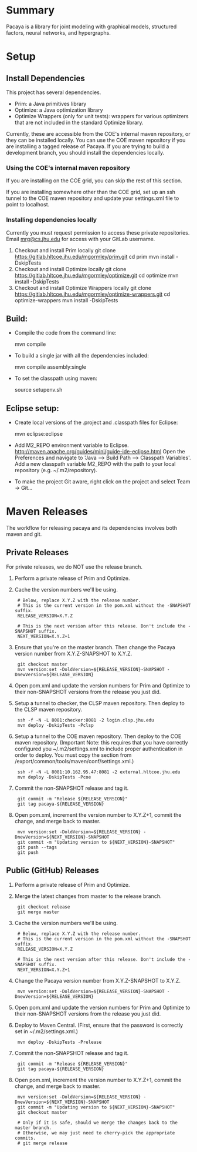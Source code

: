 # Summary

Pacaya is a library for joint modeling with graphical models, structured factors,
neural networks, and hypergraphs.

# Setup

## Install Dependencies

This project has several dependencies. 
* Prim: a Java primitives library
* Optimize: a Java optimization library
* Optimize Wrappers (only for unit tests): wrappers for various optimizers that are 
  not included in the standard Optimize library.

Currently, these are accessible from the COE's internal maven repository, or they 
can be installed locally. You can use the COE maven repository if you are installing a tagged 
release of Pacaya. If you are trying to build a development branch,
you should install the dependencies locally.

### Using the COE's internal maven repository

If you are installing on the COE grid, you can skip the rest of this 
section.

If you are installing somewhere other than the COE grid, set up an ssh 
tunnel to the COE maven repository and update your settings.xml file 
to point to localhost. 

### Installing dependencies locally

Currently you must request permission to access these private
repositories. Email mrg@cs.jhu.edu for access with your GitLab username.

1. Checkout and install Prim locally
	git clone https://gitlab.hltcoe.jhu.edu/mgormley/prim.git
	cd prim
	mvn install -DskipTests
2. Checkout and install Optimize locally
	git clone https://gitlab.hltcoe.jhu.edu/mgormley/optimize.git
	cd optimize
	mvn install -DskipTests
3. Checkout and install Optimize Wrappers locally
	git clone https://gitlab.hltcoe.jhu.edu/mgormley/optimize-wrappers.git
	cd optimize-wrappers
	mvn install -DskipTests

## Build:

* Compile the code from the command line:

    mvn compile

* To build a single jar with all the dependencies included:

    mvn compile assembly:single

* To set the classpath using maven:
	
	source setupenv.sh

## Eclipse setup:

* Create local versions of the .project and .classpath files for Eclipse:

    mvn eclipse:eclipse

* Add M2_REPO environment variable to
  Eclipse. http://maven.apache.org/guides/mini/guide-ide-eclipse.html
  Open the Preferences and navigate to 'Java --> Build Path -->
  Classpath Variables'. Add a new classpath variable M2_REPO with the
  path to your local repository (e.g. ~/.m2/repository).

* To make the project Git aware, right click on the project and select Team -> Git... 
    
# Maven Releases

The workflow for releasing pacaya and its dependencies involves both maven and git.

## Private Releases

For private releases, we do NOT use the release branch.

1. Perform a private release of Prim and Optimize.
2. Cache the version numbers we'll be using.
		
		# Below, replace X.Y.Z with the release number.
		# This is the current version in the pom.xml without the -SNAPSHOT suffix.
		RELEASE_VERSION=X.Y.Z
		
		# This is the next version after this release. Don't include the -SNAPSHOT suffix.
		NEXT_VERSION=X.Y.Z+1		

3. Ensure that you're on the master branch. Then change the Pacaya version number from X.Y.Z-SNAPSHOT to X.Y.Z. 

		git checkout master	
		mvn version:set -DoldVersion=${RELEASE_VERSION}-SNAPSHOT -DnewVersion=${RELEASE_VERSION}
		
4. Open pom.xml and update the version numbers for Prim and Optimize to their non-SNAPSHOT versions from the release you just did.
5. Setup a tunnel to checker, the CLSP maven repository. Then deploy to the CLSP maven repository.

		ssh -f -N -L 8081:checker:8081 -2 login.clsp.jhu.edu			
		mvn deploy -DskipTests -Pclsp 
  	
6. Setup a tunnel to the COE maven repository. Then deploy to the COE maven repository. (Important Note: this requires that you have correctly configured you ~/.m2/settings.xml to include proper authentication in order to deploy. You must copy the <servers/> section from /export/common/tools/maven/conf/settings.xml.)

		ssh -f -N -L 8081:10.162.95.47:8081 -2 external.hltcoe.jhu.edu
		mvn deploy -DskipTests -Pcoe

7. Commit the non-SNAPSHOT release and tag it.
	
		git commit -m "Release ${RELEASE_VERSION}"
		git tag pacaya-${RELEASE_VERSION}

8. Open pom.xml, increment the version number to X.Y.Z+1, commit the change, and merge back to master.
		
		mvn version:set -DoldVersion=${RELEASE_VERSION} -DnewVersion=${NEXT_VERSION}-SNAPSHOT
		git commit -m "Updating version to ${NEXT_VERSION}-SNAPSHOT"
		git push --tags
		git push

## Public (GitHub) Releases

1. Perform a private release of Prim and Optimize.

2. Merge the latest changes from master to the release branch.
		
		git checkout release
		git merge master
		
3. Cache the version numbers we'll be using.
		
		# Below, replace X.Y.Z with the release number.
		# This is the current version in the pom.xml without the -SNAPSHOT suffix.
		RELEASE_VERSION=X.Y.Z
		
		# This is the next version after this release. Don't include the -SNAPSHOT suffix.
		NEXT_VERSION=X.Y.Z+1		

4. Change the Pacaya version number from X.Y.Z-SNAPSHOT to X.Y.Z. 
		
		mvn version:set -DoldVersion=${RELEASE_VERSION}-SNAPSHOT -DnewVersion=${RELEASE_VERSION}
		
5. Open pom.xml and update the version numbers for Prim and Optimize to their non-SNAPSHOT versions from the release you just did.
6. Deploy to Maven Central. (First, ensure that the password is correctly set in ~/.m2/settings.xml.) 

		mvn deploy -DskipTests -Prelease 

7. Commit the non-SNAPSHOT release and tag it.
	
		git commit -m "Release ${RELEASE_VERSION}"
		git tag pacaya-${RELEASE_VERSION}

8. Open pom.xml, increment the version number to X.Y.Z+1, commit the change, and merge back to master.
		
		mvn version:set -DoldVersion=${RELEASE_VERSION} -DnewVersion=${NEXT_VERSION}-SNAPSHOT
		git commit -m "Updating version to ${NEXT_VERSION}-SNAPSHOT"
		git checkout master
		
		# Only if it is safe, should we merge the changes back to the master branch.
		# Otherwise, we may just need to cherry-pick the appropriate commits.
		# git merge release



